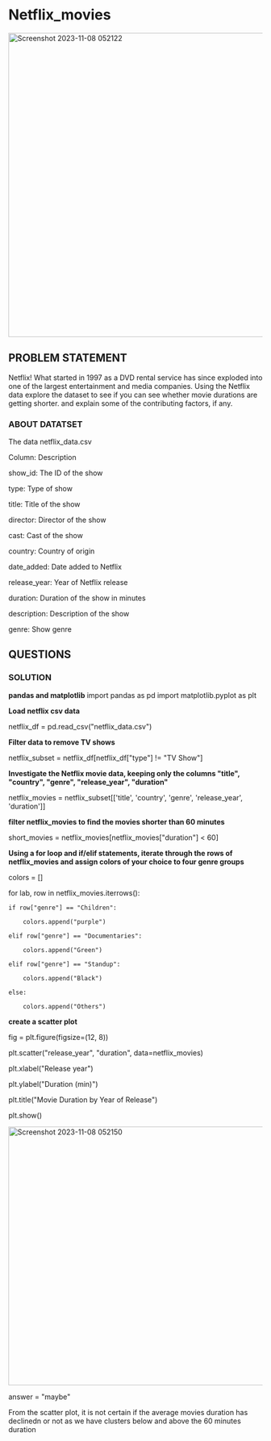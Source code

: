 # Netflix_movies
<img width="603" alt="Screenshot 2023-11-08 052122" src="https://github.com/Olauryn/Netflix_movies/assets/118401566/624a9871-3733-4d01-bc9e-852162264416">

## PROBLEM STATEMENT
Netflix! What started in 1997 as a DVD rental service has since exploded into one of the largest entertainment and media companies.
Using the Netflix data explore the dataset to see if you can see whether movie durations are getting shorter. 
and explain some of the contributing factors, if any.

### ABOUT DATATSET
The data
netflix_data.csv

Column:	Description

show_id: The ID of the show

type: Type of show

title: Title of the show

director: Director of the show

cast: Cast of the show

country: Country of origin

date_added:	Date added to Netflix

release_year:	Year of Netflix release

duration:	Duration of the show in minutes

description:	Description of the show

genre:	Show genre


## QUESTIONS

### SOLUTION

**pandas and matplotlib**
import pandas as pd
import matplotlib.pyplot as plt


**Load netflix csv data**

netflix_df = pd.read_csv("netflix_data.csv")

**Filter data to remove TV shows**

netflix_subset = netflix_df[netflix_df["type"] != "TV Show"]

**Investigate the Netflix movie data, keeping only the columns "title", "country", "genre", "release_year", "duration"**

netflix_movies = netflix_subset[['title', 'country', 'genre', 'release_year', 'duration']]

**filter netflix_movies to find the movies shorter than 60 minutes**

short_movies = netflix_movies[netflix_movies["duration"] < 60]

**Using a for loop and if/elif statements, iterate through the rows of netflix_movies and assign colors of your choice to four genre groups**

colors = []

for lab, row in netflix_movies.iterrows():

    if row["genre"] == "Children":
    
        colors.append("purple")
        
    elif row["genre"] == "Documentaries":
    
        colors.append("Green")
        
    elif row["genre"] == "Standup":
    
        colors.append("Black")
        
    else:
    
        colors.append("Others")
        
**create a scatter plot**

fig = plt.figure(figsize=(12, 8))  

plt.scatter("release_year", "duration", data=netflix_movies)  

plt.xlabel("Release year")

plt.ylabel("Duration (min)")

plt.title("Movie Duration by Year of Release")

plt.show()

<img width="513" alt="Screenshot 2023-11-08 052150" src="https://github.com/Olauryn/Netflix_movies/assets/118401566/d279c52e-fba1-443f-9fc5-3c7f162d65d1">




answer = "maybe"

From the scatter plot, it is not certain if the average movies duration has declinedn or not as we have clusters below and above the 60 minutes duration
